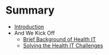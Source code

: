 # Summary

* [Introduction](README.md)
* And We Kick Off
   * [Brief Background of Health IT](brief_background_of_health_it.md)
   * [Solving the Health IT Challenges](solving_the_health_it_challenges_our_responsemd.md)

